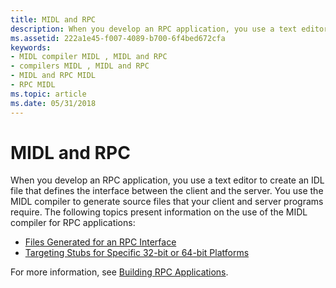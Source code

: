 ```yaml
---
title: MIDL and RPC
description: When you develop an RPC application, you use a text editor to create an IDL file that defines the interface between the client and the server.
ms.assetid: 222a1e45-f007-4089-b700-6f4bed672cfa
keywords:
- MIDL compiler MIDL , MIDL and RPC
- compilers MIDL , MIDL and RPC
- MIDL and RPC MIDL
- RPC MIDL
ms.topic: article
ms.date: 05/31/2018
---
```


# MIDL and RPC

When you develop an RPC application, you use a text editor to create an IDL file that defines the interface between the client and the server. You use the MIDL compiler to generate source files that your client and server programs require. The following topics present information on the use of the MIDL compiler for RPC applications:

-   [Files Generated for an RPC Interface](files-generated-for-an-rpc-interface.md)
-   [Targeting Stubs for Specific 32-bit or 64-bit Platforms](targeting-stubs-for-specific-32-bit-or-64-bit-platforms.md)

For more information, see [Building RPC Applications](https://docs.microsoft.com/windows/desktop/Rpc/building-rpc-applications).

 

 




